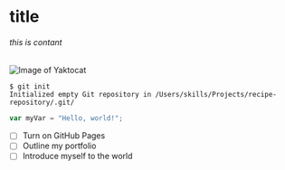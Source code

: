 # title
###### this is contant
![Image of Yaktocat](https://octodex.github.com/images/yaktocat.png)
```
$ git init
Initialized empty Git repository in /Users/skills/Projects/recipe-repository/.git/
```
```javascript
var myVar = "Hello, world!";
```
- [ ] Turn on GitHub Pages
- [ ] Outline my portfolio
- [ ] Introduce myself to the world
